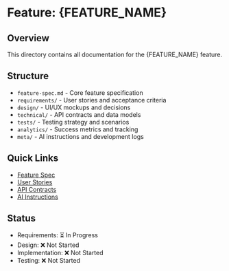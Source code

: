 # Feature: {FEATURE_NAME}

## Overview

This directory contains all documentation for the {FEATURE_NAME} feature.

## Structure

- `feature-spec.md` - Core feature specification
- `requirements/` - User stories and acceptance criteria
- `design/` - UI/UX mockups and decisions
- `technical/` - API contracts and data models
- `tests/` - Testing strategy and scenarios
- `analytics/` - Success metrics and tracking
- `meta/` - AI instructions and development logs

## Quick Links

- [Feature Spec](./feature-spec.md)
- [User Stories](./requirements/user-stories.md)
- [API Contracts](./technical/api-contracts.md)
- [AI Instructions](./meta/ai-instructions.md)

## Status

- Requirements: ⏳ In Progress
- Design: ❌ Not Started
- Implementation: ❌ Not Started
- Testing: ❌ Not Started
